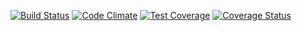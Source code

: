 [![Build Status](https://travis-ci.org/AdrianPop/sense.svg)](https://travis-ci.org/AdrianPop/sense)
[![Code Climate](https://codeclimate.com/github/AdrianPop/sense/badges/gpa.svg)](https://codeclimate.com/github/AdrianPop/sense)
[![Test Coverage](https://codeclimate.com/github/AdrianPop/sense/badges/coverage.svg)](https://codeclimate.com/github/AdrianPop/sense/coverage)
[![Coverage Status](https://coveralls.io/repos/AdrianPop/sense/badge.svg?branch=master&service=github)](https://coveralls.io/github/AdrianPop/sense?branch=master)
